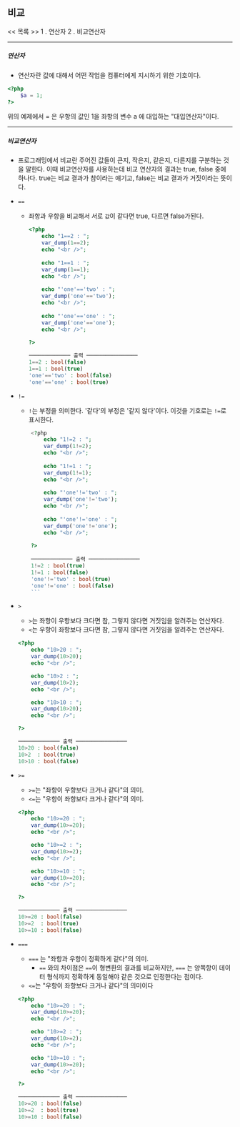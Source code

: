 ## 비교

<< 목록 >>
 1 . 연산자
 2 . 비교연산자

---------------
##### 연산자
* 연산자란 값에 대해서 어떤 작업을 컴퓨터에게 지시하기 위한 기호이다.
```php
<?php
	$a = 1;
?>
```
위의 예제에서  = 은 우항의 값인 1을 좌항의 변수 a 에 대입하는 "대입연산자"이다.

---------------
##### 비교연산자
* 프로그래밍에서 비교란 주어진 값들이 큰지, 작은지, 같은지, 다른지를 구분하는 것을 말한다.
이때 비교연산자를 사용하는데 비교 연산자의 결과는 true, false 중에 하나다. 
true는 비교 결과가 참이라는 얘기고, false는 비교 결과가 거짓이라는 뜻이다.
* ` == `
	* 좌항과 우항을 비교해서 서로 `값`이 같다면 true, 다르면 false가된다.
		```php
        <?php
       		echo "1==2 : ";
            var_dump(1==2);		
            echo "<br />";
            
       		echo "1==1 : ";
            var_dump(1==1);
            echo "<br />";
            
       		echo "'one'=='two' : ";
            var_dump('one'=='two');
            echo "<br />";
            
       		echo "'one'=='one' : ";
            var_dump('one'=='one');
            echo "<br />";
            
        ?>
        
        ───────────── 출력 ────────────────
        1==2 : bool(false) 
        1==1 : bool(true) 
        'one'=='two' : bool(false) 
        'one'=='one' : bool(true) 
        ```
* `!=`
	* `!`는 부정을 의미한다. 
	'같다'의 부정은 '같지 않다'이다. 
    이것을 기호로는 `!=`로 표시한다.
 
	```php
        <?php
       		echo "1!=2 : ";
            var_dump(1!=2);
            echo "<br />";
            
       		echo "1!=1 : ";
            var_dump(1!=1);
            echo "<br />";
       		
            echo "'one'!='two' : ";
            var_dump('one'!='two');
            echo "<br />";
            
       		echo "'one'!='one' : ";
            var_dump('one'!='one');
            echo "<br />";
            
        ?>
        
        ───────────── 출력 ────────────────
		1!=2 : bool(true) 
        1!=1 : bool(false) 
        'one'!='two' : bool(true) 
        'one'!='one' : bool(false) 
        ```

* ` > `
	* `>`는 좌항이 우항보다 크다면 참, 그렇지 않다면 거짓임을 알려주는 연산자다. 
	* `<`는 우항이 좌항보다 크다면 참, 그렇지 않다면 거짓임을 알려주는 연산자다.
    ```PHP
    <?php
		echo "10>20 : ";
        var_dump(10>20);
        echo "<br />";

		echo "10>2 : ";
        var_dump(10>2);
        echo "<br />";

		echo "10>10 : ";
        var_dump(10>20);
        echo "<br />";

    ?>

    ───────────── 출력 ────────────────
    10>20 : bool(false) 
    10>2  : bool(true) 
    10>10 : bool(false) 
    ```
* ` >= `
	* `>=`는 "좌항이 우항보다 크거나 같다"의 의미. 
	* `<=`는 "우항이 좌항보다 크거나 같다"의 의미.
    
    ```PHP
    <?php
		echo "10>=20 : ";
        var_dump(10>=20);
        echo "<br />";

		echo "10>=2 : ";
        var_dump(10>=2);
        echo "<br />";

		echo "10>=10 : ";
        var_dump(10>=20);
        echo "<br />";

    ?>

    ───────────── 출력 ────────────────
    10>=20 : bool(false) 
    10>=2  : bool(true) 
    10>=10 : bool(false) 
	```
* ` === `
	* `===` 는 "좌항과 우항이 정확하게 같다"의 의미. 
		* ` == ` 와의 차이점은 `==`이 형변환의 결과를 비교하지만, 
		` === ` 는 양쪽항이 데이터 형식까지 정확하게 동일해야 같은 것으로 인정한다는 점이다.
	* `<=`는 "우항이 좌항보다 크거나 같다"의 의미이다
    ```PHP
    <?php
		echo "10>=20 : ";
        var_dump(10>=20);
        echo "<br />";

		echo "10>=2 : ";
        var_dump(10>=2);
        echo "<br />";

		echo "10>=10 : ";
        var_dump(10>=20);
        echo "<br />";

    ?>

    ───────────── 출력 ────────────────
    10>=20 : bool(false)
    10>=2  : bool(true)
    10>=10 : bool(false)
	```




